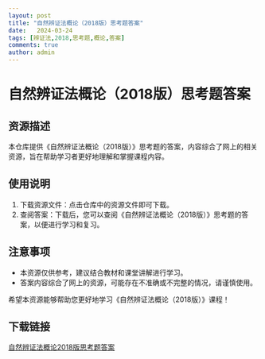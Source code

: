```yaml
---
layout: post
title: "自然辨证法概论（2018版）思考题答案"
date:   2024-03-24
tags: [辨证法,2018,思考题,概论,答案]
comments: true
author: admin
---
```

# 自然辨证法概论（2018版）思考题答案

## 资源描述
本仓库提供《自然辨证法概论（2018版）》思考题的答案，内容综合了网上的相关资源，旨在帮助学习者更好地理解和掌握课程内容。

## 使用说明
1. 下载资源文件：点击仓库中的资源文件即可下载。
2. 查阅答案：下载后，您可以查阅《自然辨证法概论（2018版）》思考题的答案，以便进行学习和复习。

## 注意事项
- 本资源仅供参考，建议结合教材和课堂讲解进行学习。
- 答案内容综合了网上的资源，可能存在不准确或不完整的情况，请谨慎使用。

希望本资源能够帮助您更好地学习《自然辨证法概论（2018版）》课程！

## 下载链接

[自然辨证法概论2018版思考题答案](https://pan.quark.cn/s/4d205f3e97e8)